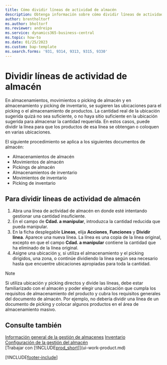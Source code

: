 ```yaml
---
title: Cómo dividir líneas de actividad de almacén
description: Obtenga información sobre cómo dividir líneas de actividad del almacén si la capacidad disponible en una ubicación sugerida no es suficiente.
author: brentholtorf
ms.author: bholtorf
ms.reviewer: andreipa
ms.service: dynamics365-business-central
ms.topic: how-to
ms.date: 01/25/2023
ms.custom: bap-template
ms.search.forms: '931, 9314, 9313, 9315, 9330'
---
```

# Dividir líneas de actividad de almacén

En almacenamientos, movimientos o picking de almacén y en almacenamiento y picking de inventario, se sugieren las ubicaciones para el picking o el almacenamiento de productos. La cantidad real de la ubicación sugerida quizá no sea suficiente, o no haya sitio suficiente en la ubicación sugerida para almacenar la cantidad requerida. En estos casos, puede dividir la línea para que los productos de esa línea se obtengan o coloquen en varias ubicaciones.  

El siguiente procedimiento se aplica a los siguientes documentos de almacén:

* Almacenamientos de almacén
* Movimientos de almacén
* Pickings de almacén
* Almacenamientos de inventario
* Movimientos de inventario
* Picking de inventario  

## Para dividir líneas de actividad de almacén  

1. Abra una línea de actividad de almacén en donde esté intentando gestionar una cantidad insuficiente.  
2. En el campo de **Cdad. a manipular**, introduzca la cantidad reducida que pueda manipular.  
3. En la ficha desplegable **Líneas**, elija **Acciones**, **Funciones** y **Dividir línea**. Aparece una nueva línea. La línea es una copia de la línea original, excepto en que el campo **Cdad. a manipular** contiene la cantidad que ha eliminado de la línea original.  
4. Asigne una ubicación y, si utiliza el almacenamiento y el picking dirigidos, una zona, o continúe dividiendo la línea según sea necesario hasta que encuentre ubicaciones apropiadas para toda la cantidad.  

> [!NOTE]  
> Si utiliza ubicación y picking directos y divide las líneas, debe estar familiarizado con el almacén y poder elegir una ubicación que cumpla los requisitos de almacenamiento del producto y cubra los requisitos generales del documento de almacén. Por ejemplo, no debería dividir una línea de un documento de picking y colocar algunos productos en el área de almacenamiento masivo.  

## Consulte también  

[Información general de la gestión de almacenes](design-details-warehouse-management.md)
[Inventario](inventory-manage-inventory.md)  
[Configuración de la gestión del almacén](warehouse-setup-warehouse.md)  
[Trabajar con [!INCLUDE[prod_short](includes/prod_short.md)]](ui-work-product.md)


[!INCLUDE[footer-include](includes/footer-banner.md)]